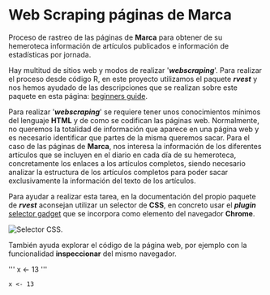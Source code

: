 # Web Scraping páginas de Marca

Proceso de rastreo de las páginas de **Marca** para obtener de su hemeroteca información de artículos publicados e información de estadísticas por jornada.

Hay multitud de sitios web y modos de realizar '***webscraping***'. Para realizar el proceso desde código R, en este proyecto utilizamos el paquete *****rvest***** y nos hemos ayudado de las descripciones que se realizan sobre este paquete en esta página: [beginners guide](https://www.analyticsvidhya.com/blog/2017/03/beginners-guide-on-web-scraping-in-r-using-rvest-with-hands-on-knowledge/).

Para realizar '***webscraping***' se requiere tener unos conocimientos mínimos del lenguaje **HTML** y de como se codifican las páginas web. Normalmente, no queremos la totalidad de información que aparece en una página web y es necesario identificar que partes de la misma queremos sacar. Para el caso de las páginas de **Marca**, nos interesa la información de los diferentes artículos que se incluyen en el diario en cada día de su hemeroteca, concretamente los enlaces a los artículos completos, siendo necesario analizar la estructura de los artículos completos para poder sacar exclusivamente la información del texto de los artículos.

Para ayudar a realizar esta tarea, en la documentación del propio paquete de *****rvest***** aconsejan utilizar un selector de **CSS**, en concreto usar el ***plugin*** [selector gadget](http://selectorgadget.com/) que se incorpora como elemento del navegador **Chrome**.

![Selector CSS](https://github.com/jluqueor/predictor_jornada_liga/blob/master/img/webScrapingSelectorCSS.JPG).

También ayuda explorar el código de la página web, por ejemplo con la funcionalidad **inspeccionar** del mismo navegador.



'''
x <- 13
'''

    x <- 13
